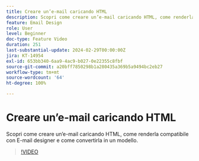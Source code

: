 ```yaml
---
title: Creare un’e-mail caricando HTML
description: Scopri come creare un’e-mail caricando HTML, come renderla compatibile con E-mail designer e come convertirla in un modello.
feature: Email Design
role: User
level: Beginner
doc-type: Feature Video
duration: 251
last-substantial-update: 2024-02-29T00:00:00Z
jira: KT-14954
exl-id: 653bb340-6aa9-4ac9-b027-0e22355c8fbf
source-git-commit: a20bff7850298b1a280435a369b5a9494bc2eb27
workflow-type: tm+mt
source-wordcount: '64'
ht-degree: 100%

---
```


# Creare un’e-mail caricando HTML

Scopri come creare un’e-mail caricando HTML, come renderla compatibile con E-mail designer e come convertirla in un modello.

>[!VIDEO](https://video.tv.adobe.com/v/3427633/?learn=on)
